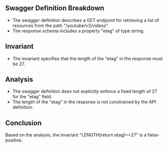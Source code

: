 ## Swagger Definition Breakdown
- The swagger definition describes a GET endpoint for retrieving a list of resources from the path "/youtube/v3/videos".
- The response schema includes a property "etag" of type string.

## Invariant
- The invariant specifies that the length of the "etag" in the response must be 27.

## Analysis
- The swagger definition does not explicitly enforce a fixed length of 27 for the "etag" field.
- The length of the "etag" in the response is not constrained by the API definition.

## Conclusion
Based on the analysis, the invariant "LENGTH(return.etag)==27" is a false-positive.
